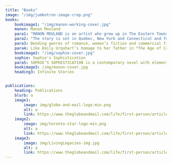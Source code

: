 ```yaml
---
title: "Books"
image: "/img/jumbotron-image-crop.png"
books:
    bookimage1: "/img/manon-working-cover.jpg"
    manon: Manon Mouland
    para1: "MANON MOULAND is an artist who grew up in The Eastern Townships of Quebec, raised by a single Dad. Her longing for a larger family creates a confounding rootlessness and contributes to her insecurity. When her father dies she learns that she does indeed have family when a second cousin shows up at his funeral. He becomes the object of her misguided love as she later learns he is actually her half brother."
    para2: "The story is set in Quebec, New York and Connecticut and follows Manon through her mid-twenties, during major changes in her life. She is transformed over this period by experiencing some of her greatest sorrows and fulfilling her greatest dreams. From small town loner and frustrated artist to a recognized talent and philanthropist, and she is embraced by a new acquired family. Readers glimpse into the mind of an artist, experience her passions, and see how Manon, with a cast of characters around her, including several lovers, emerges as a grounded and confident woman."
    para3: Bending genres of romance, women’s fiction and commercial fiction, this is a twist on the ‘male quest’ story. Scenes are painted with rich description, placing the reader into the spaces that Manon occupies. The story is laced with references to art, enriching the reader with an appreciation of it from an artist’s point of view. 
    para4: Like Emily Urquhart’s homage to her father in *The Age of Creativity* and Margaret Atwood’s coming of age story about an artist in *Cat’s Eye*, *Manon Mouland* illuminates the process of making art and exposes the artist’s soul.
    bookimage2: "/img/sophie-cover.jpg"
    sophie: Sophie's Sophistication
    para5: SOPHIE’S SOPHISTICATION is a contemporary novel with elements as bizarre as the obsession of HH Humbert in Lolita; the pathos of Philip Carey in Of Human Bondage; the nymphomaniacal sexuality of Sabina in Delta of Venus and even the unlikely relationship of Anastasia Steele and Christian Grey in Fifty Shades of Grey. Sophie oozes an innocent sensuality that makes her irresistible to male and female readers alike.
    bookimage3: /img/manon-cover.jpg
    heading3: Infinite Stories


publications: 
    heading: Publications
    blurb: a
    image1: 
        image: img/globe-and-mail-logo-min.png
        alt: a
        link: https://www.theglobeandmail.com/life/first-person/article-ive-discovered-the-true-gift-of-this-dreary-bleary-month/
    image2: 
        image: img/toronto-star-logo-min.png
        alt: a
        link: https://www.theglobeandmail.com/life/first-person/article-ive-discovered-the-true-gift-of-this-dreary-bleary-month/
    image3: 
        image: img/LivingLegacies-img.jpg
        alt: a
        link: https://www.theglobeandmail.com/life/first-person/article-ive-discovered-the-true-gift-of-this-dreary-bleary-month/
---
```

